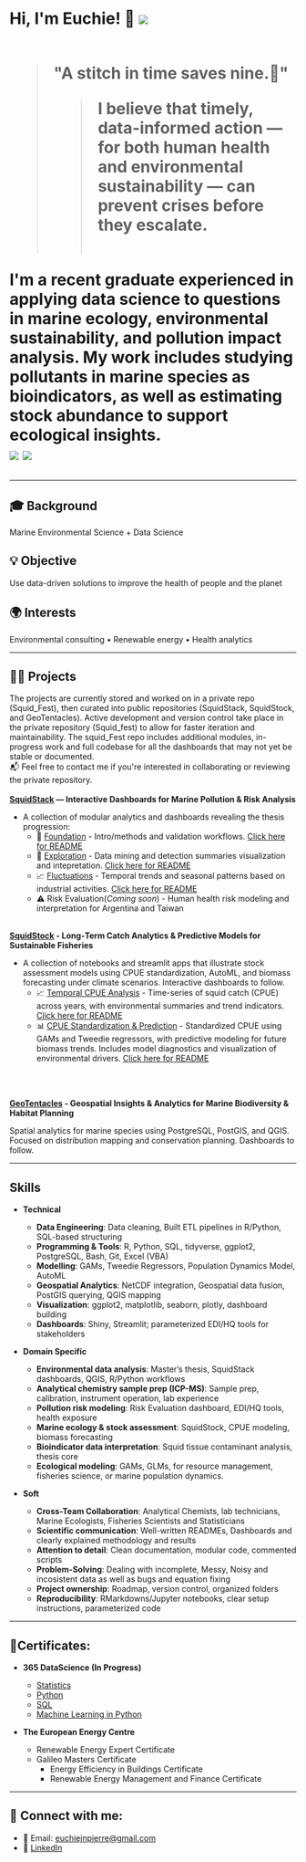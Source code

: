 <h1>Hi, I'm Euchie! 👋 <a href="https://www.linkedin.com/in/euchiejnpierre/"><img src="https://img.shields.io/badge/-LinkedIn-0072b1?&style=for-the-badge&logo=linkedin&logoColor=white" /></a><br><br>

> "A stitch in time saves nine.🌱"
> > I believe that timely, data-informed action — for both human health and environmental sustainability — can prevent crises before they escalate.<br><br>



I'm a recent graduate experienced in applying **data science** to questions in **marine ecology**, **environmental sustainability**, and **pollution impact analysis**. My work includes studying pollutants in marine species as bioindicators, as well as estimating stock abundance to support ecological insights.  
<img src="https://img.shields.io/badge/-Data%20Scientist-276DC3?&style=for-the-badge&logo=r&logoColor=white" />
<img src="https://img.shields.io/badge/-Marine%20Ecology-0099cc?&style=for-the-badge&logo=fish&logoColor=white" />



---

## 🎓 Background  
Marine Environmental Science + Data Science  

## 💡 Objective  
Use data-driven solutions to improve the health of people and the planet  

## 🌍 Interests  
Environmental consulting • Renewable energy • Health analytics



---

## 👩‍💻 Projects

The projects are currently stored and worked on in a private repo (Squid_Fest), then curated into public repositories (SquidStack, SquidStock, and GeoTentacles). Active development and version control take place in the private repository (Squid_fest) to allow for faster iteration and maintainability. The squid_Fest repo includes additional modules, in-progress work and full codebase for all the dashboards that may not yet be stable or documented. <br> 📬 Feel free to contact me if you're interested in collaborating or reviewing the private repository.<br><br>
**<a href="https://github.com/Euchie23/SquidStack/" target="_blank">SquidStack</a> — Interactive Dashboards for Marine Pollution & Risk Analysis** <br>
- A collection of modular analytics and dashboards revealing the thesis progression:
  - 🧱 [Foundation](https://euchie23.shinyapps.io/foundation/) - Intro/methods and validation workflows. [Click here for README](https://github.com/Euchie23/SquidStack/tree/main/Foundation)
  - 🧪 [Exploration](https://euchie23.shinyapps.io/exploration/) - Data mining and detection summaries visualization and intepretation. [Click here for README](https://github.com/Euchie23/SquidStack/tree/main/Exploration)
  - 📈 [Fluctuations](https://euchie23.shinyapps.io/fluctuation/) - Temporal trends and seasonal patterns based on industrial activities. [Click here for README](https://github.com/Euchie23/SquidStack/tree/main/Fluctuations)
  - ⚠️ Risk Evaluation(*Coming soon*) - Human health risk modeling and interpretation for Argentina and Taiwan<br><br>
  
**<a href="https://github.com/Euchie23/SquidStock/" target="_blank">SquidStock</a> - Long‑Term Catch Analytics & Predictive Models for Sustainable Fisheries** <br>
- A collection of notebooks and streamlit apps that illustrate stock assessment models using CPUE standardization, AutoML, and biomass forecasting under climate scenarios. Interactive dashboards to follow. 
  - 📈 [Temporal CPUE Analysis](https://github.com/Euchie23/SquidStock/blob/main/notebooks/Temporal_CPUE_Analysis/Temporal_CPUE_Analysis.ipynb) - Time-series of squid catch (CPUE) across years, with environmental summaries and trend indicators. [Click here for README](https://github.com/Euchie23/SquidStock/tree/main/notebooks/Temporal_CPUE_Analysis)
  - 📊 [CPUE Standardization & Prediction](https://github.com/Euchie23/SquidStock/blob/main/notebooks/CPUE_Standardization_&_Prediction/CPUE_Standardization_&_Prediction.ipynb) - Standardized CPUE using GAMs and Tweedie regressors, with predictive modeling for future biomass trends. Includes model diagnostics and visualization of environmental drivers. [Click here for README](https://github.com/Euchie23/SquidStock/tree/main/notebooks/CPUE_Standardization_&_Prediction)

  
<br><br>

**<a href="https://github.com/Euchie23/GeoTentacles/" target="_blank">GeoTentacles</a> - Geospatial Insights & Analytics for Marine Biodiversity & Habitat Planning** <br>

  Spatial analytics for marine species using PostgreSQL, PostGIS, and QGIS. Focused on distribution mapping and conservation planning. Dashboards to follow.

---

## Skills

- **Technical**
  - **Data Engineering**: Data cleaning, Built ETL pipelines in R/Python, SQL-based structuring
  - **Programming & Tools**: R, Python, SQL, tidyverse, ggplot2, PostgreSQL, Bash, Git, Excel (VBA)
  - **Modelling**: GAMs, Tweedie Regressors, Population Dynamics Model, AutoML
  - **Geospatial Analytics**: NetCDF integration, Geospatial data fusion, PostGIS querying, QGIS mapping
  - **Visualization**: ggplot2, matplotlib, seaborn, plotly, dashboard building
  - **Dashboards**: Shiny, Streamlit; parameterized EDI/HQ tools for stakeholders

- **Domain Specific** 
  - **Environmental data analysis**: Master’s thesis, SquidStack dashboards, QGIS, R/Python workflows
  - **Analytical chemistry sample prep (ICP-MS)**: Sample prep, calibration, instrument operation, lab experience
  - **Pollution risk modeling**: Risk Evaluation dashboard, EDI/HQ tools, health exposure
  - **Marine ecology & stock assessment**: SquidStock, CPUE modeling, biomass forecasting
  - **Bioindicator data interpretation**: Squid tissue contaminant analysis, thesis core
  - **Ecological modeling**: GAMs, GLMs, for resource management, fisheries science, or marine population dynamics.

- **Soft**  
  - **Cross-Team Collaboration**: Analytical Chemists, lab technicians, Marine Ecologists, Fisheries Scientists and Statisticians
  - **Scientific communication**: Well-written READMEs, Dashboards and clearly explained methodology and results
  - **Attention to detail**: Clean documentation, modular code, commented scripts
  - **Problem-Solving**: Dealing with incomplete, Messy, Noisy and incosistent data as well as bugs and equation fixing 
  - **Project ownership**: Roadmap, version control, organized folders
  - **Reproducibility**: RMarkdowns/Jupyter notebooks, clear setup instructions, parameterized code
---

## 🧾Certificates:

- <b>365 DataScience (In Progress) </b>
  - [Statistics](https://learn.365datascience.com/certificates/CC-AAD35FAB67/)
  - [Python](https://learn.365datascience.com/certificates/CC-35DE6E8ECC/)
  - [SQL](https://learn.365datascience.com/certificates/CC-8A7C7EED63/)
  - [Machine Learning in Python](https://learn.365datascience.com/certificates/CC-BA4E35B27D/)
    
- <b> The European Energy Centre </b>
  - Renewable Energy Expert Certificate
  - Galileo Masters Certificate
    - Energy Efficiency in Buildings Certificate
    - Renewable Energy Management and Finance Certificate

---

## 🤳 Connect with me:
- 📧 Email: euchiejnpierre@gmail.com <br>
- 🔗 <a href="https://www.linkedin.com/in/euchiejnpierre/" target="_blank">LinkedIn</a>
